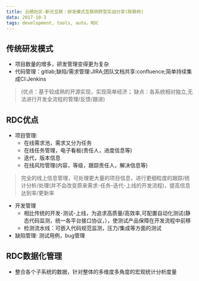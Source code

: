 ```yaml
---
title: 云栖社区-新光互联：研发模式互联网转型实战分享(陈联柯)
data: 2017-10-3 
tags: development, tools, auto，RDC
---
```


## 传统研发模式
* 项目数量的增多，研发管理变得更为复杂
* 代码管理：gitlab;缺陷/需求管理:JIRA;团队文档共享:confluence;简单持续集成CI:Jenkins   
> (优点：基于较成熟的开源实现，实现简单经济； 缺点：各系统相对独立,无法进行开发全流程的管理/反馈/跟进)
## RDC优点
* 项目管理:
    * 在线需求池，需求又分为任务
    * 在线任务管理，电子看板(责任人，进度信息等)
    * 迭代，版本信息
    * 在线风险管理(内容，等级，跟踪责任人，解决信息等)
> 完全的线上信息管理，可处理更大量的项目信息，进行更细粒度的跟踪/统计分析/处理(并不会改变原来需求-任务-迭代-上线的开发流程)，提高信息达到率/更新率
* 开发管理
    * 相比传统的开发-测试-上线，为追求高质量/高效率,可配置自动化测试(静态代码监测，统一各平台接口协议，），使测试产品保障在开发流程中前移
    * 检测流水线：可嵌入代码规范监测，压力/集成等方面的测试
* 缺陷管理: 测试用例，bug管理
## RDC数据化管理
* 整合各个子系统的数据，针对整体的多维度多角度的宏观统计分析度量